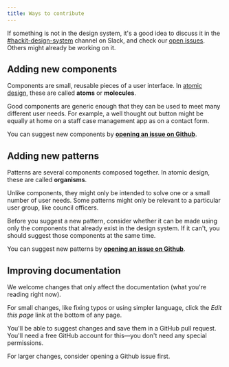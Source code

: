 ```yaml
---
title: Ways to contribute
---
```


If something is not in the design system, it's a good idea to discuss it in the [#hackit-design-system](https://hackit-lbh.slack.com/archives/CJ6AWTH0A) channel on Slack, and check our [open issues](github.com/lBHackney-IT/lbh-frontend/issues). Others might already be working on it.

## Adding new components

Components are small, reusable pieces of a user interface. In [atomic design](https://xd.adobe.com/ideas/process/ui-design/atomic-design-principles-methodology-101/), these are called **atoms** or **molecules**.

Good components are generic enough that they can be used to meet many different user needs. For example, a well thought out button might be equally at home on a staff case management app as on a contact form.

You can suggest new components by **[opening an issue on Github](https://github.com/lBHackney-IT/lbh-frontend/issues/new)**.

## Adding new patterns

Patterns are several components composed together. In atomic design, these are called **organisms**.

Unlike components, they might only be intended to solve one or a small number of user needs. Some patterns might only be relevant to a particular user group, like council officers.

Before you suggest a new pattern, consider whether it can be made using only the components that already exist in the design system. If it can't, you should suggest those components at the same time.

You can suggest new patterns by **[opening an issue on Github](https://github.com/lBHackney-IT/lbh-frontend/issues/new)**.

## Improving documentation

We welcome changes that only affect the documentation (what you're reading right now).

For small changes, like fixing typos or using simpler language, click the _Edit this page_ link at the bottom of any page.

You'll be able to suggest changes and save them in a GitHub pull request. You'll need a free GitHub account for this—you don't need any special permissions.

For larger changes, consider opening a Github issue first.
